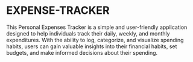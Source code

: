 # EXPENSE-TRACKER
This Personal Expenses Tracker is a simple and user-friendly application designed to help individuals track their daily, weekly, and monthly expenditures. With the ability to log, categorize, and visualize spending habits, users can gain valuable insights into their financial habits, set budgets, and make informed decisions about their spending.
